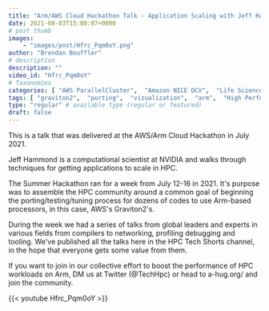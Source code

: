 ```yaml
---
title: "Arm/AWS Cloud Hackathon Talk - Application Scaling with Jeff Hammond"
date: 2021-08-03T15:00:07+0000
# post thumb
images:
    - "images/post/Hfrc_Pqm0oY.png"
author: "Brendan Bouffler"
# description
description: ""
video_id: "Hfrc_Pqm0oY"
# Taxonomies
categories: [ "AWS ParallelCluster",  "Amazon NICE DCV",  "Life Sciences", ]
tags: [ "graviton2",  "porting",  "vizualization",  "arm",  "High Performance Computing",  "Storage",  "GPUs",  "graviton",  "virtualization",  "Lustre",  "CPUs",  "tuning",  "ParallelCluster",  "Covid-19",  "Schedulers",  "DCV",  "HPC",  "EC2",  "processors",  "scaling",  "techshorts", ]
type: "regular" # available type (regular or featured)
draft: false
---
```


This is a talk that was delivered at the AWS/Arm Cloud Hackathon in July 2021.

Jeff Hammond is a computational scientist at NVIDIA and walks through techniques for getting applications to scale in HPC.

The Summer Hackathon ran for a week from July 12-16 in 2021. It's purpose was to assemble the HPC community around a common goal of beginning the porting/testing/tuning process for dozens of codes to use Arm-based processors, in this case, AWS's Graviton2's.

During the week we had a series of talks from global leaders and experts in various fields from compilers to networking, profiling debugging and tooling. We've published all the talks here in the HPC Tech Shorts channel, in the hope that everyone gets some value from them.

If you want to join in our collective effort to boost the performance of HPC workloads on Arm, DM us at Twitter (@TechHpc) or head to a-hug.org/ and join the community.

{{< youtube Hfrc_Pqm0oY >}}